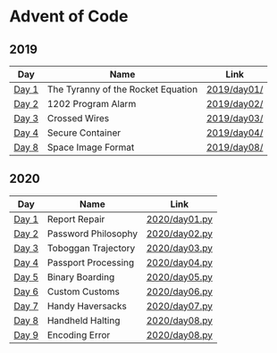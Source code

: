 # Advent of Code

## 2019
  
| Day | Name | Link |
|---|---|---|
| [Day 1](https://adventofcode.com/2019/day/1) | The Tyranny of the Rocket Equation | [2019/day01/](https://github.com/andhrelja/adventofcode/tree/master/2019/day01) |
| [Day 2](https://adventofcode.com/2019/day/2) | 1202 Program Alarm | [2019/day02/](https://github.com/andhrelja/adventofcode/tree/master/2019/day02) |
| [Day 3](https://adventofcode.com/2019/day/3) | Crossed Wires | [2019/day03/](https://github.com/andhrelja/adventofcode/tree/master/2019/day03) |
| [Day 4](https://adventofcode.com/2019/day/4) | Secure Container | [2019/day04/](https://github.com/andhrelja/adventofcode/tree/master/2019/day04) |
| [Day 8](https://adventofcode.com/2019/day/8) | Space Image Format | [2019/day08/](https://github.com/andhrelja/adventofcode/tree/master/2019/day08) |

## 2020
  
| Day | Name | Link |
|---|---|---|
| [Day 1](https://adventofcode.com/2020/day/1) | Report Repair | [2020/day01.py](https://github.com/andhrelja/adventofcode/tree/master/2020/day01.py) |
| [Day 2](https://adventofcode.com/2020/day/2) | Password Philosophy | [2020/day02.py](https://github.com/andhrelja/adventofcode/tree/master/2020/day02.py) |
| [Day 3](https://adventofcode.com/2020/day/3) | Toboggan Trajectory | [2020/day03.py](https://github.com/andhrelja/adventofcode/tree/master/2020/day03.py) |
| [Day 4](https://adventofcode.com/2020/day/4) | Passport Processing | [2020/day04.py](https://github.com/andhrelja/adventofcode/tree/master/2020/day04.py) |
| [Day 5](https://adventofcode.com/2020/day/5) | Binary Boarding | [2020/day05.py](https://github.com/andhrelja/adventofcode/tree/master/2020/day05.py) |
| [Day 6](https://adventofcode.com/2020/day/6) | Custom Customs | [2020/day06.py](https://github.com/andhrelja/adventofcode/tree/master/2020/day06.py) |
| [Day 7](https://adventofcode.com/2020/day/7) | Handy Haversacks | [2020/day07.py](https://github.com/andhrelja/adventofcode/tree/master/2020/day07.py) |
| [Day 8](https://adventofcode.com/2020/day/8) | Handheld Halting | [2020/day08.py](https://github.com/andhrelja/adventofcode/tree/master/2020/day09.py) |
| [Day 9](https://adventofcode.com/2020/day/9) | Encoding Error | [2020/day08.py](https://github.com/andhrelja/adventofcode/tree/master/2020/day09.py) |